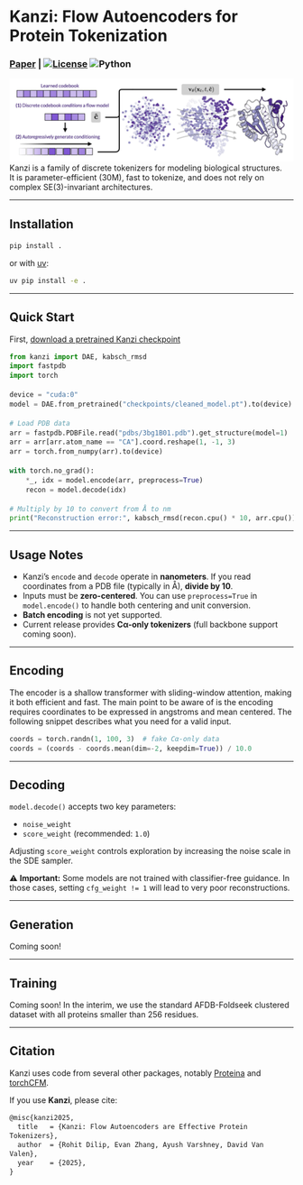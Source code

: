# Kanzi: Flow Autoencoders for Protein Tokenization
### [Paper](https://arxiv.org/pdf/2510.00351) | [![License](https://img.shields.io/badge/license-MIT-blue.svg)](LICENSE) ![Python](https://img.shields.io/badge/python-3.10|3.11|3.12-blue)

![Kanzi schematic](assets/figure1.png)
Kanzi is a family of discrete tokenizers for modeling biological structures.  
It is parameter-efficient (30M), fast to tokenize, and does not rely on complex SE(3)-invariant architectures.


---

## Installation

```bash
pip install .
```

or with [uv](https://github.com/astral-sh/uv):

```bash
uv pip install -e .
```
---

## Quick Start

First, [download a pretrained Kanzi checkpoint](https://drive.google.com/uc?export=download&id=1ZOcqJ9E3aC-m6letqXR3iruNBMzMKAEm)


```python
from kanzi import DAE, kabsch_rmsd
import fastpdb
import torch

device = "cuda:0"
model = DAE.from_pretrained("checkpoints/cleaned_model.pt").to(device).eval()

# Load PDB data
arr = fastpdb.PDBFile.read("pdbs/3bg1B01.pdb").get_structure(model=1)
arr = arr[arr.atom_name == "CA"].coord.reshape(1, -1, 3)
arr = torch.from_numpy(arr).to(device)

with torch.no_grad():
    *_, idx = model.encode(arr, preprocess=True)
    recon = model.decode(idx)

# Multiply by 10 to convert from Å to nm
print("Reconstruction error:", kabsch_rmsd(recon.cpu() * 10, arr.cpu()))
```

---

## Usage Notes

- Kanzi’s `encode` and `decode` operate in **nanometers**. If you read coordinates from a PDB file (typically in Å), **divide by 10**.  
- Inputs must be **zero-centered**. You can use `preprocess=True` in `model.encode()` to handle both centering and unit conversion.  
- **Batch encoding** is not yet supported.  
- Current release provides **Cα-only tokenizers** (full backbone support coming soon).

---

## Encoding

The encoder is a shallow transformer with sliding-window attention, making it both efficient and fast. The main point to be aware of is the encoding requires coordinates to be expressed in angstroms and mean centered. The following snippet describes what you need for a valid input.

```python
coords = torch.randn(1, 100, 3)  # fake Cα-only data
coords = (coords - coords.mean(dim=-2, keepdim=True)) / 10.0
```

---

## Decoding

`model.decode()` accepts two key parameters:

- `noise_weight`  
- `score_weight` (recommended: `1.0`)

Adjusting `score_weight` controls exploration by increasing the noise scale in the SDE sampler.  

⚠️ **Important:** Some models are not trained with classifier-free guidance. In those cases, setting `cfg_weight != 1` will lead to very poor reconstructions.

---

## Generation

Coming soon!

---

## Training

Coming soon! In the interim, we use the standard AFDB-Foldseek clustered dataset with all proteins smaller than 256 residues. 

---

## Citation

Kanzi uses code from several other packages, notably [Proteina](https://github.com/NVIDIA-Digital-Bio/proteina) and [torchCFM](https://github.com/atong01/conditional-flow-matching). 

If you use **Kanzi**, please cite:

```
@misc{kanzi2025,
  title   = {Kanzi: Flow Autoencoders are Effective Protein Tokenizers},
  author  = {Rohit Dilip, Evan Zhang, Ayush Varshney, David Van Valen},
  year    = {2025},
}
```
